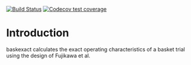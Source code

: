 
<!-- README.md is generated from README.Rmd. -->
<!-- badges: start -->

[![Build
Status](https://travis-ci.com/lbau7/baskexact.svg?branch=main)](https://travis-ci.com/lbau7/baskexact)
[![Codecov test
coverage](https://codecov.io/gh/lbau7/baskexact/branch/main/graph/badge.svg)](https://codecov.io/gh/lbau7/baskexact?branch=main)
<!-- badges: end -->

# Introduction

baskexact calculates the exact operating characteristics of a basket
trial using the design of Fujikawa et al.
